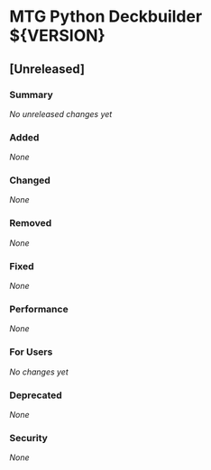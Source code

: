 # MTG Python Deckbuilder ${VERSION}

## [Unreleased]

### Summary
_No unreleased changes yet_

### Added
_None_

### Changed
_None_

### Removed
_None_

### Fixed
_None_

### Performance
_None_

### For Users
_No changes yet_

### Deprecated
_None_

### Security
_None_
